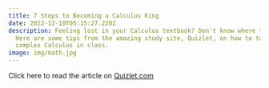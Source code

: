 ```yaml
---
title: 7 Steps to Becoming a Calculus King
date: 2022-12-10T05:15:27.220Z
description: Feeling lost in your Calculus textbook? Don't know where to start?
  Here are some tips from the amazing study site, Quizlet, on how to tackle
  complex Calculus in class.
image: img/math.jpg
---
```

C﻿lick here to read the article on [Quizlet.com](https://quizlet.com/content/how-to-study-calculus)